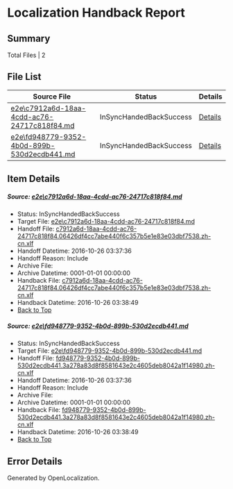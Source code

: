 # <a name='report-top'></a> Localization Handback Report

## Summary
 Total Files | 2

## File List
 Source File | Status | Details 
 ----------- | ------ | ------- 
 [e2e\c7912a6d-18aa-4cdd-ac76-24717c818f84.md](https://github.com/OpenLocalizationTestOrg/ol-test0/blob/8d3a3dcdd185eb7cbbd145acd3fa961447f307cc/e2e/c7912a6d-18aa-4cdd-ac76-24717c818f84.md) | InSyncHandedBackSuccess | [Details](#2c7132da4e23f8dc04a4091e7773cae81c23b6351)
 [e2e\fd948779-9352-4b0d-899b-530d2ecdb441.md](https://github.com/OpenLocalizationTestOrg/ol-test0/blob/8d3a3dcdd185eb7cbbd145acd3fa961447f307cc/e2e/fd948779-9352-4b0d-899b-530d2ecdb441.md) | InSyncHandedBackSuccess | [Details](#082489ef618435cae31baacefe20a63c0162a9e72)

## Item Details
##### <a name='2c7132da4e23f8dc04a4091e7773cae81c23b6351'></a> Source: [e2e\c7912a6d-18aa-4cdd-ac76-24717c818f84.md](https://github.com/OpenLocalizationTestOrg/ol-test0/blob/8d3a3dcdd185eb7cbbd145acd3fa961447f307cc/e2e/c7912a6d-18aa-4cdd-ac76-24717c818f84.md)
* Status: InSyncHandedBackSuccess
* Target File: [e2e\c7912a6d-18aa-4cdd-ac76-24717c818f84.md](https://github.com/OpenLocalizationTestOrg/ol-test0-zhcn/blob/b7ea2226bab45cb70ce13855d9bdc4d2b79741d5/e2e/c7912a6d-18aa-4cdd-ac76-24717c818f84.md)
* Handoff File: [c7912a6d-18aa-4cdd-ac76-24717c818f84.06426df4cc7abe440f6c357b5e1e83e03dbf7538.zh-cn.xlf](https://github.com/OpenLocalizationTestOrg/ol-test0-handoff/blob/abddf438918d0d63b17d37ce32d5155aeccaa25d/ol-handoff/OpenLocalizationTestOrg/ol-test0-zhcn/shujia/ht/c7912a6d-18aa-4cdd-ac76-24717c818f84.06426df4cc7abe440f6c357b5e1e83e03dbf7538.zh-cn.xlf)
* Handoff Datetime: 2016-10-26 03:37:36
* Handoff Reason: Include
* Archive File: 
* Archive Datetime: 0001-01-01 00:00:00
* Handback File: [c7912a6d-18aa-4cdd-ac76-24717c818f84.06426df4cc7abe440f6c357b5e1e83e03dbf7538.zh-cn.xlf](https://github.com/OpenLocalizationTestOrg/ol-test0-handback/blob/5c8a87c63cd87a193c803155f36e8ca81d981c44/ol-handback/OpenLocalizationTestOrg/ol-test0-zhcn/shujia/ht/c7912a6d-18aa-4cdd-ac76-24717c818f84.06426df4cc7abe440f6c357b5e1e83e03dbf7538.zh-cn.xlf)
* Handback Datetime: 2016-10-26 03:38:49
* [Back to Top](#report-top)

##### <a name='082489ef618435cae31baacefe20a63c0162a9e72'></a> Source: [e2e\fd948779-9352-4b0d-899b-530d2ecdb441.md](https://github.com/OpenLocalizationTestOrg/ol-test0/blob/8d3a3dcdd185eb7cbbd145acd3fa961447f307cc/e2e/fd948779-9352-4b0d-899b-530d2ecdb441.md)
* Status: InSyncHandedBackSuccess
* Target File: [e2e\fd948779-9352-4b0d-899b-530d2ecdb441.md](https://github.com/OpenLocalizationTestOrg/ol-test0-zhcn/blob/b7ea2226bab45cb70ce13855d9bdc4d2b79741d5/e2e/fd948779-9352-4b0d-899b-530d2ecdb441.md)
* Handoff File: [fd948779-9352-4b0d-899b-530d2ecdb441.3a278a83d8f8581643e2c4605deb8042a1f14980.zh-cn.xlf](https://github.com/OpenLocalizationTestOrg/ol-test0-handoff/blob/abddf438918d0d63b17d37ce32d5155aeccaa25d/ol-handoff/OpenLocalizationTestOrg/ol-test0-zhcn/shujia/ht/fd948779-9352-4b0d-899b-530d2ecdb441.3a278a83d8f8581643e2c4605deb8042a1f14980.zh-cn.xlf)
* Handoff Datetime: 2016-10-26 03:37:36
* Handoff Reason: Include
* Archive File: 
* Archive Datetime: 0001-01-01 00:00:00
* Handback File: [fd948779-9352-4b0d-899b-530d2ecdb441.3a278a83d8f8581643e2c4605deb8042a1f14980.zh-cn.xlf](https://github.com/OpenLocalizationTestOrg/ol-test0-handback/blob/5c8a87c63cd87a193c803155f36e8ca81d981c44/ol-handback/OpenLocalizationTestOrg/ol-test0-zhcn/shujia/ht/fd948779-9352-4b0d-899b-530d2ecdb441.3a278a83d8f8581643e2c4605deb8042a1f14980.zh-cn.xlf)
* Handback Datetime: 2016-10-26 03:38:49
* [Back to Top](#report-top)


## Error Details

Generated by OpenLocalization.
